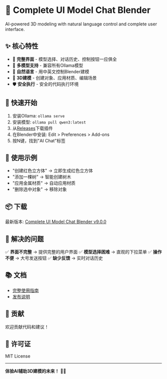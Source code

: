 # 🚀 Complete UI Model Chat Blender

AI-powered 3D modeling with natural language control and complete user interface.

## ✨ 核心特性

- 🧠 **完整界面** - 模型选择、对话历史、控制按钮一应俱全
- 🤖 **多模型支持** - 兼容所有Ollama模型
- 💬 **自然语言** - 用中英文控制Blender建模
- 🎨 **3D建模** - 创建对象、应用材质、编辑场景
- 🛡️ **安全执行** - 安全的代码执行环境

## 🚀 快速开始

1. 安装Ollama: `ollama serve`
2. 安装模型: `ollama pull qwen3:latest`
3. 从[Releases](https://github.com/RexMoonlight/ybgu/releases)下载插件
4. 在Blender中安装: Edit > Preferences > Add-ons
5. 按N键，找到"AI Chat"标签

## 💬 使用示例

- "创建红色立方体" → 立即生成红色立方体
- "添加一棵树" → 智能创建树木
- "应用金属材质" → 自动应用材质
- "删除选中对象" → 移除对象

## 📦 下载

最新版本: [Complete UI Model Chat Blender v9.0.0](https://github.com/RexMoonlight/ybgu/releases/tag/v9.0.0)

## 🎯 解决的问题

✅ **界面不完整** → 提供完整的用户界面
✅ **模型选择困难** → 直观的下拉菜单
✅ **操作不便** → 大号发送按钮
✅ **缺少反馈** → 实时对话历史

## 📚 文档

- [完整使用指南](COMPLETE_UI_GUIDE.md)
- [发布说明](release_notes.md)

## 🤝 贡献

欢迎贡献代码和建议！

## 📄 许可证

MIT License

---

**体验AI辅助3D建模的未来！** 🎨🤖

